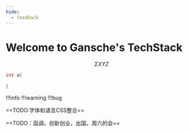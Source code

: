 ```yaml
---
hide:
  - feedback
---
```


# Welcome to Gansche's TechStack

$$
\Sigma XYZ
$$

```c++
int a{

}
```

!!!info
	!!!warning
		!!!bug

==TODO:字体和语言CSS整合==

==TODO：函调，创新创业，出国，周六的会==

